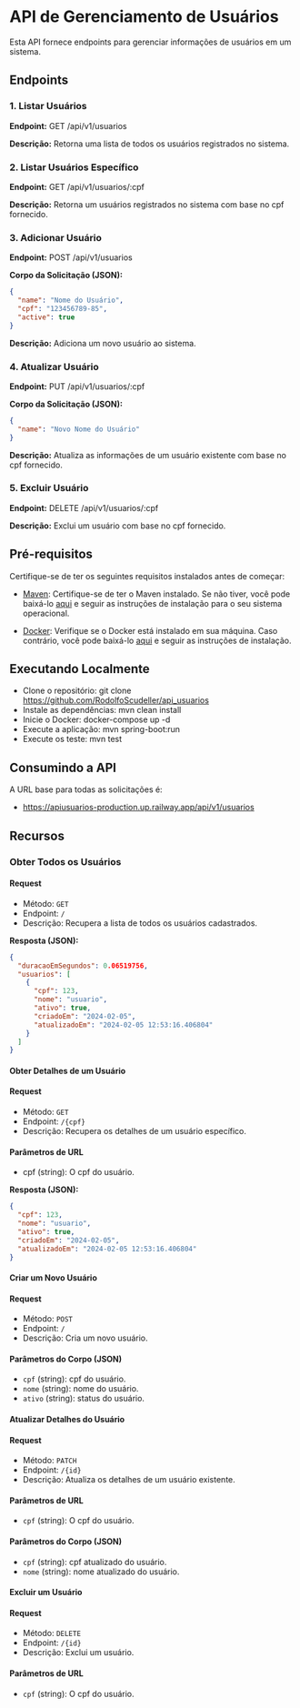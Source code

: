 # API de Gerenciamento de Usuários

Esta API fornece endpoints para gerenciar informações de usuários em um sistema.

## Endpoints

### 1. Listar Usuários

**Endpoint:** GET /api/v1/usuarios

**Descrição:**
Retorna uma lista de todos os usuários registrados no sistema.

### 2. Listar Usuários Específico

**Endpoint:** GET /api/v1/usuarios/:cpf

**Descrição:**
Retorna um usuários registrados no sistema com base no cpf fornecido.

### 3. Adicionar Usuário

**Endpoint:** POST /api/v1/usuarios

**Corpo da Solicitação (JSON):**
```json
{
  "name": "Nome do Usuário",
  "cpf": "123456789-85",
  "active": true
}
```

**Descrição:**
Adiciona um novo usuário ao sistema.

### 4. Atualizar Usuário

**Endpoint:** PUT /api/v1/usuarios/:cpf

**Corpo da Solicitação (JSON):**
```json
{
  "name": "Novo Nome do Usuário"
}
```

**Descrição:**
Atualiza as informações de um usuário existente com base no cpf fornecido.

### 5. Excluir Usuário

**Endpoint:** DELETE /api/v1/usuarios/:cpf

**Descrição:**
Exclui um usuário com base no cpf fornecido.

## Pré-requisitos
Certifique-se de ter os seguintes requisitos instalados antes de começar:

- [Maven](https://downloads.apache.org/maven/): Certifique-se de ter o Maven instalado. Se não tiver, você pode baixá-lo [aqui](https://downloads.apache.org/maven/) e seguir as instruções de instalação para o seu sistema operacional.

- [Docker](https://www.docker.com/products/docker-desktop/): Verifique se o Docker está instalado em sua máquina. Caso contrário, você pode baixá-lo [aqui](https://www.docker.com/products/docker-desktop/) e seguir as instruções de instalação.

## Executando Localmente
- Clone o repositório: git clone https://github.com/RodolfoScudeller/api_usuarios
- Instale as dependências: mvn clean install
- Inicie o Docker: docker-compose up -d
- Execute a aplicação: mvn spring-boot:run
- Execute os teste: mvn test

## Consumindo a API
A URL base para todas as solicitações é:
- https://apiusuarios-production.up.railway.app/api/v1/usuarios

## Recursos

### Obter Todos os Usuários

#### Request

- Método: `GET`
- Endpoint: `/`
- Descrição: Recupera a lista de todos os usuários cadastrados.

**Resposta (JSON):**
```json
{
  "duracaoEmSegundos": 0.06519756,
  "usuarios": [
    {
      "cpf": 123,
      "nome": "usuario",
      "ativo": true,
      "criadoEm": "2024-02-05",
      "atualizadoEm": "2024-02-05 12:53:16.406804"
    }
  ]
}
```

#### Obter Detalhes de um Usuário
#### Request
- Método: `GET`
- Endpoint: `/{cpf}`
- Descrição: Recupera os detalhes de um usuário específico.

#### Parâmetros de URL
- cpf (string): O cpf do usuário.


**Resposta (JSON):**
```json
{
  "cpf": 123,
  "nome": "usuario",
  "ativo": true,
  "criadoEm": "2024-02-05",
  "atualizadoEm": "2024-02-05 12:53:16.406804"
}
```

#### Criar um Novo Usuário
#### Request
- Método: `POST`
- Endpoint: `/`
- Descrição: Cria um novo usuário.

#### Parâmetros do Corpo (JSON)
- `cpf` (string): cpf do usuário.
- `nome` (string): nome do usuário.
- `ativo` (string): status do usuário.

#### Atualizar Detalhes do Usuário
#### Request
- Método: `PATCH`
- Endpoint: `/{id}`
- Descrição: Atualiza os detalhes de um usuário existente.

#### Parâmetros de URL
- `cpf` (string): O cpf do usuário.

#### Parâmetros do Corpo (JSON)
- `cpf` (string): cpf atualizado do usuário.
- `nome` (string): nome atualizado do usuário.

#### Excluir um Usuário
#### Request
- Método: `DELETE`
- Endpoint: `/{id}`
- Descrição: Exclui um usuário.

#### Parâmetros de URL
- `cpf` (string): O cpf do usuário.

[//]: # (## Pré-requisitos)

[//]: # ()
[//]: # (Antes de iniciar, certifique-se de ter os seguintes itens instalados e configurados:)

[//]: # ()
[//]: # (- **Java:** [Link para download e instruções de instalação]&#40;https://www.oracle.com/java/technologies/javase-downloads.html&#41;)

[//]: # (- **Maven:** [Link para download e instruções de instalação]&#40;https://maven.apache.org/download.cgi&#41;)

[//]: # (- **Banco de Dados MySQL:**)

[//]: # (    - **Banco de Dados Normal &#40;Produção&#41;:** Certifique-se de ter um banco de dados MySQL configurado para a produção. Você pode configurar as credenciais no arquivo `application.properties`.)

[//]: # (    - **Banco de Dados de Teste:** Configure um banco de dados MySQL separado para os testes. Certifique-se de ter um usuário e senha apropriados para este ambiente de teste.)

[//]: # ()
[//]: # (## Configuração do Banco de Dados)

[//]: # ()
[//]: # (1. **Script de Criação de Tabelas:**)

[//]: # (    - Certifique-se de executar o script SQL `init.sql` localizado em `src/main/resources` para criar as tabelas necessárias no seu banco de dados.)

